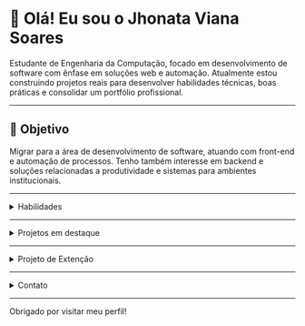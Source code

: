 # 👋 Olá! Eu sou o Jhonata Viana Soares

Estudante de Engenharia da Computação, focado em desenvolvimento de software com ênfase em soluções web e automação. Atualmente estou construindo projetos reais para desenvolver habilidades técnicas, boas práticas e consolidar um portfólio profissional.

---

## 🎯 Objetivo
Migrar para a área de desenvolvimento de software, atuando com front-end e automação de processos. Tenho também interesse em backend e soluções relacionadas a produtividade e sistemas para ambientes institucionais.

---
<details>
  <summary>Habilidades</summary>
  ## 🧩 Tecnologias e Ferramentas
  - **Front-end:** HTML, CSS, JavaScript  
  - **Back-end:** Python (Flask + SQLAlchemy)  
  - **Bancos de Dados:** SQL  
  - **Ferramentas:** Git, GitHub, Figma  
  - **Aprendendo:** Rust, arquitetura de sistemas, padrões de projeto  

  Próximos passos de estudo:
  - FastAPI / Django
  - Node.js
  - MongoDB

  ## 💻 Aprendizado Contínuo
  Tenho explorado diferentes tecnologias construindo pequenos projetos, com foco em:
  - Estruturas de dados
  - Boas práticas de código
  - Organização de sistemas
  - Comunicação com usuários (design e UX)

  Mesmo iniciando em Rust, utilizo a linguagem para reforçar lógica, tipos, segurança de memória e modelagem.
  
</details>

---

<details>
  <summary>Projetos em destaque</summary>
  ## 🚀 Projetos em Destaque
- **Sistema de Gestão para Casa de Repouso**  
  Solução para organização de pacientes, lembretes de tarefas e automação de processos internos para profissionais cuidadores.

- **Protótipo Web para Projeto Acadêmico**  
  Desenvolvimento de páginas institucionais e fluxo de navegação para apresentação de cursos.

- **Protótipo de sistema de agendamento**  
  Solução para agendamento de salas e laboratórios da minha faculdade

</details>

---

<details>
  <summary>Projeto de Extenção</summary>

  🌿 Projeto de Extensão — Sistema de Apoio para Casa de Repouso

Atualmente participo de um projeto de extensão acadêmica com foco em desenvolver uma solução para otimizar o cuidado a idosos em uma casa de repouso local. O projeto envolve:

🔎 Pesquisa de campo

- Visitas presenciais à instituição (Morada do Saber)

- Identificação de dores reais:

  - lembretes manuais em post-its

  - ausência de alertas para medicamentos

  - dificuldade em rastrear tarefas pendentes

  - retrabalho administrativo

🧠 Levantamento de requisitos

- Entrevista com cuidadores e enfermeiros

- Mapeamento de fluxos de trabalho

- Priorização de funcionalidades com stakeholders

🧩 Prototipação

- Desenvolvimento de telas no Figma

- Organização da jornada de usuário

- Refinamento visual e usabilidade

💻 Desenvolvimento de software

- Arquitetura inicial do sistema web

- Cadastro de pacientes e rotinas personalizadas

- Lembretes automatizados para medicamentos e tarefas


🌱 Impacto social

- O sistema reduz:

  - risco de esquecimentos

  - sobrecarga operacional

  - retrabalho manual

  - perda de informações

- E promove:

  - qualidade de vida aos idosos

  - eficiência da equipe

  - rastreabilidade de informações

  - centralização confiável de dados

🌎 ODS relacionada

Objetivo de Desenvolvimento Sustentável nº 3 — Saúde e Bem-Estar
Apoia diretamente qualidade de atendimento e monitoramento de saúde.
</details>

---
<details>
  <summary>Contato</summary>
  ## 📫 Contato
  - GitHub: **github.com/Jhowsoares**
  - LinkedIn: [Jhonata Soares](https://www.linkedin.com/in/jhonata-soaress/)
  - Email: jvsoaress@gmail.com 
</details>

---

Obrigado por visitar meu perfil!
